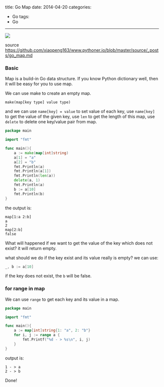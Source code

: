 title: Go Map
date: 2014-04-20
categories:
- Go
tags:
- Go
---

![](/thumbnails/install-go-from-source/1.png)

source https://github.com/xiaopeng163/www.pythoner.io/blob/master/source/_posts/go_map.md

### Basic

Map is a build-in Go data structure. If you know Python dictionary well, then it will be easy for you to use map.

We can use make to create an empty map.

```
make(map[key type] value type)
```

and we can use `name[key] = value` to set value of each key, use `name[key]` to get the value of the given key,
use `len` to get the length of this map, use `delete` to delete one key/value pair from map. 

```go
package main

import "fmt"

func main(){
    a := make(map[int]string)
    a[1] = "a"
    a[2] = "b"
    fmt.Println(a)
    fmt.Println(a[1])
    fmt.Println(len(a))
    delete(a, 1)
    fmt.Println(a)
    b := a[10]
    fmt.Println(b)
}

```
the output is:

```
map[1:a 2:b]
a
2
map[2:b]
false
```

What will happened if we want to get the value of the key which does not exist? it will return empty.

what should we do if the key exist and its value really is empty? we can use:

```go
_, b := a[10]
```

if the key does not exist, the `b` will be false.

### for range in map

We can use `range` to get each key and its value in a map.

```go
package main

import "fmt"

func main(){
    a := map[int]string{1: "a", 2: "b"}
    for i, j := range a {
        fmt.Printf("%d - > %s\n", i, j)
    }
}
```

output is:
```
1 - > a
2 - > b
```

Done!